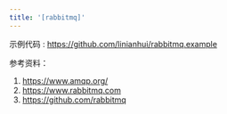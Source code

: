 ```yaml
---
title: '[rabbitmq]'
---
```


示例代码 : <https://github.com/linianhui/rabbitmq.example>

参考资料：
1. <https://www.amqp.org/>
2. <https://www.rabbitmq.com>
3. <https://github.com/rabbitmq>